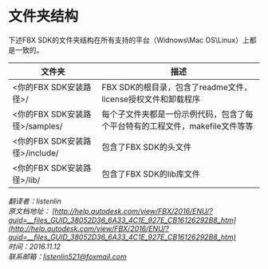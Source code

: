 文件夹结构
========

下述FBX SDK的文件夹结构在所有支持的平台（Widnows\Mac OS\Linux）上都是一致的。

|文件夹|描述|
|-----|---|
|<你的FBX SDK安装路径>/|FBX SDK的根目录，包含了readme文件，license授权文件和卸载程序|
|<你的FBX SDK安装路径>/samples/|每个子文件夹都是一份示例代码，包含了每个平台特有的工程文件，makefile文件等等|
|<你的FBX SDK安装路径>/include/|包含了FBX SDK的头文件|
|<你的FBX SDK安装路径>/lib/|包含了FBX SDK的lib库文件|


*翻译者：listenlin*  
*原文档地址： [http://help.autodesk.com/view/FBX/2016/ENU/?guid=__files_GUID_38052D36_6A33_4C1E_927E_CB16126292B8_htm](http://help.autodesk.com/view/FBX/2016/ENU/?guid=__files_GUID_38052D36_6A33_4C1E_927E_CB16126292B8_htm)*  
*时间：2016.11.12*  
*联系邮箱：<listenlin521@foxmail.com>*
